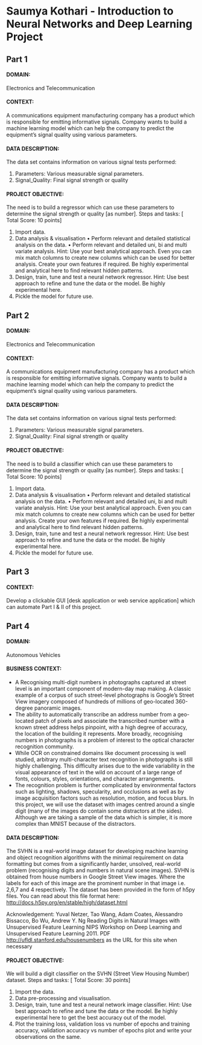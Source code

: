 # Saumya Kothari - Introduction to Neural Networks and Deep Learning Project 


## Part 1

#### DOMAIN: 
Electronics and Telecommunication

#### CONTEXT: 
A communications equipment manufacturing company has a product which is responsible for emitting informative signals. Company wants to build a machine learning model which can help the company to predict the equipment’s signal quality using various parameters.

#### DATA DESCRIPTION: 
The data set contains information on various signal tests performed:
1. Parameters: Various measurable signal parameters.
2. Signal_Quality: Final signal strength or quality

#### PROJECT OBJECTIVE: 
The need is to build a regressor which can use these parameters to determine the signal strength or quality [as number].
Steps and tasks: [ Total Score: 10 points]
1. Import data.
2. Data analysis & visualisation
• Perform relevant and detailed statistical analysis on the data.
• Perform relevant and detailed uni, bi and multi variate analysis.
Hint: Use your best analytical approach. Even you can mix match columns to create new columns which can be used for better
analysis. Create your own features if required. Be highly experimental and analytical here to find relevant hidden patterns.
3. Design, train, tune and test a neural network regressor.
Hint: Use best approach to refine and tune the data or the model. Be highly experimental here.
4. Pickle the model for future use.


## Part 2

#### DOMAIN:
Electronics and Telecommunication

#### CONTEXT: 
A communications equipment manufacturing company has a product which is responsible for emitting informative signals. Company wants to build a machine learning model which can help the company to predict the equipment’s signal quality using various parameters.

#### DATA DESCRIPTION: 
The data set contains information on various signal tests performed:
1. Parameters: Various measurable signal parameters.
2. Signal_Quality: Final signal strength or quality

#### PROJECT OBJECTIVE: 
The need is to build a classifier which can use these parameters to determine the signal strength or quality [as number].
Steps and tasks: [ Total Score: 10 points]
1. Import data.
2. Data analysis & visualisation
• Perform relevant and detailed statistical analysis on the data.
• Perform relevant and detailed uni, bi and multi variate analysis.
Hint: Use your best analytical approach. Even you can mix match columns to create new columns which can be used for better
analysis. Create your own features if required. Be highly experimental and analytical here to find relevant hidden patterns.
3. Design, train, tune and test a neural network regressor.
Hint: Use best approach to refine and tune the data or the model. Be highly experimental here.
4. Pickle the model for future use.



## Part 3
#### CONTEXT: 
Develop a clickable GUI [desk application or web service application] which can automate Part I & II of this project.




## Part 4
#### DOMAIN:
Autonomous Vehicles

#### BUSINESS CONTEXT: 
- A Recognising multi-digit numbers in photographs captured at street level is an important component of modern-day map making. A classic example of a corpus of such street-level photographs is Google’s Street View imagery composed of hundreds of millions of geo-located 360-degree panoramic images.
- The ability to automatically transcribe an address number from a geo-located patch of pixels and associate the transcribed number with a known street address helps pinpoint, with a high degree of accuracy, the location of the building it represents. More broadly, recognising numbers in photographs is a problem of interest to the optical character recognition community.
- While OCR on constrained domains like document processing is well studied, arbitrary multi-character text recognition in photographs is still highly challenging. This difficulty arises due to the wide variability in the visual appearance of text in the wild on account of a large range of fonts, colours, styles, orientations, and character arrangements.
- The recognition problem is further complicated by environmental factors such as lighting, shadows, specularity, and occlusions as well as by image acquisition factors such as resolution, motion, and focus blurs. In this project, we will use the dataset with images centred around a single digit (many of the images do contain some distractors at the sides). Although we are taking a sample of the data which is simpler, it is more complex than MNIST because of the distractors.

#### DATA DESCRIPTION: 
The SVHN is a real-world image dataset for developing machine learning and object recognition algorithms with the minimal requirement on data formatting but comes from a significantly harder,
unsolved, real-world problem (recognising digits and numbers in natural scene images). SVHN is obtained from house numbers in Google Street View images. Where the labels for each of this image are the prominent number in that image i.e. 2,6,7 and 4 respectively.
The dataset has been provided in the form of h5py files. You can read about this file format here: http://docs.h5py.org/en/stable/high/dataset.html

Acknowledgement: Yuval Netzer, Tao Wang, Adam Coates, Alessandro Bissacco, Bo Wu, Andrew Y. Ng Reading
Digits in Natural Images with Unsupervised Feature Learning NIPS Workshop on Deep Learning and
Unsupervised Feature Learning 2011. PDF
http://ufldl.stanford.edu/housenumbers as the URL for this site when necessary

#### PROJECT OBJECTIVE: 
We will build a digit classifier on the SVHN (Street View Housing Number) dataset.
Steps and tasks: [ Total Score: 30 points]
1. Import the data.
2. Data pre-processing and visualisation.
3. Design, train, tune and test a neural network image classifier.
Hint: Use best approach to refine and tune the data or the model. Be highly experimental here to get the best accuracy out of the model.
4. Plot the training loss, validation loss vs number of epochs and training accuracy, validation accuracy vs number of
epochs plot and write your observations on the same.
